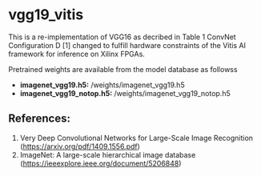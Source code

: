 # vgg19_vitis

This is a re-implementation of VGG16 as decribed in Table 1 ConvNet Configuration D [1] changed to fulfill
hardware constraints of the Vitis AI framework for inference on Xilinx FPGAs.

Pretrained weights are available from the model database as followss

- **imagenet_vgg19.h5:** /weights/imagenet_vgg19.h5 
- **imagenet_vgg19_notop.h5:** /weights/imagenet_vgg19_notop.h5

## References:
1. Very Deep Convolutional Networks for Large-Scale Image Recognition (https://arxiv.org/pdf/1409.1556.pdf)
2. ImageNet: A large-scale hierarchical image database (https://ieeexplore.ieee.org/document/5206848)
